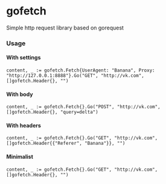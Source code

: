 # gofetch
Simple http request library based on gorequest

### Usage

#### With settings
```content, _ := gofetch.Fetch{UserAgent: "Banana", Proxy: "http://127.0.0.1:8888"}.Go("GET", "http://vk.com", []gofetch.Header{}, "")```

#### With body
```content, _ := gofetch.Fetch{}.Go("POST", "http://vk.com", []gofetch.Header{}, "query=delta")```

#### With headers
```content, _ := gofetch.Fetch{}.Go("GET", "http://vk.com", []gofetch.Header{{"Referer", "Banana"}}, "")```

#### Minimalist
```content, _ := gofetch.Fetch{}.Go("GET", "http://vk.com", []gofetch.Header{}, "")```
